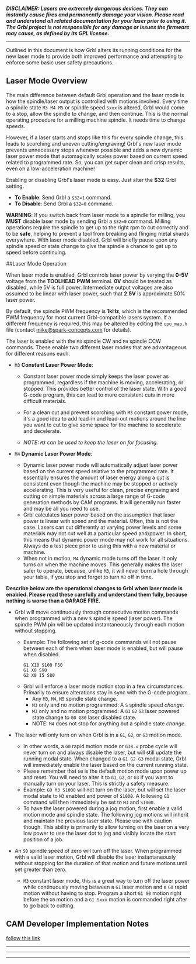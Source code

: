 **_DISCLAIMER: Lasers are extremely dangerous devices. They can instantly cause fires and permanently damage your vision. Please read and understand all related documentation for your laser prior to using it. The Grbl project is not responsible for any damage or issues the firmware may cause, as defined by its GPL license._**
***
Outlined in this document is how Grbl alters its running conditions for the new laser mode to provide both improved performance and attempting to enforce some basic user safety precautions.

## Laser Mode Overview

The main difference between default Grbl operation and the laser mode is how the spindle/laser output is controlled with motions involved. Every time a spindle state ```M3 M4 M5``` or spindle speed ```Sxxx``` is altered, Grbl would come to a stop, allow the spindle to change, and then continue. This is the normal operating procedure for a milling machine spindle. It needs time to change speeds.

However, if a laser starts and stops like this for every spindle change, this leads to scorching and uneven cutting/engraving! Grbl's new laser mode prevents unnecessary stops whenever possible and adds a new dynamic laser power mode that automagically scales power based on current speed related to programmed rate. So, you can get super clean and crisp results, even on a low-acceleration machine!

Enabling or disabling Grbl's laser mode is easy. Just alter the **$32** Grbl setting.

- **To Enable**: Send Grbl a ```$32=1``` command.
- **To Disable**: Send Grbl a ```$32=0``` command.

**WARNING**: If you switch back from laser mode to a spindle for milling, you **MUST** disable laser mode by sending Grbl a ```$32=0``` command. Milling operations require the spindle to get up to the right rpm to cut correctly and to be **safe**, helping to prevent a tool from breaking and flinging metal shards everywhere. With laser mode disabled, Grbl will briefly pause upon any spindle speed or state change to give the spindle a chance to get up to speed before continuing.

##Laser Mode Operation

When laser mode is enabled, Grbl controls laser power by varying the **0-5V** voltage from the **TOOLHEAD PWM** terminal. **0V** should be treated as disabled, while 5V is full power. Intermediate output voltages are also assumed to be linear with laser power, such that **2.5V** is approximate 50% laser power. 

By default, the spindle PWM frequency is **1kHz**, which is the recommended PWM frequency for most current Grbl-compatible lasers system. If a different frequency is required, this may be altered by editing the ```cpu_map.h``` file (contact mike@spark-concepts.com for details).

The laser is enabled with the ```M3``` spindle CW and ```M4``` spindle CCW commands. These enable two different laser modes that are advantageous for different reasons each.

- ```M3``` **Constant Laser Power Mode**:

   - Constant laser power mode simply keeps the laser power as programmed, regardless if the machine is moving, accelerating, or stopped. This provides better control of the laser state. With a good G-code program, this can lead to more consistent cuts in more difficult materials.

   - For a clean cut and prevent scorching with ```M3``` constant power mode, it's a good idea to add lead-in and lead-out motions around the line you want to cut to give some space for the machine to accelerate and decelerate.

   - _NOTE: ```M3``` can be used to keep the laser on for focusing._

- ```M4``` **Dynamic Laser Power Mode**:
  - Dynamic laser power mode will automatically adjust laser power based on the current speed relative to the programmed rate. It essentially ensures the amount of laser energy along a cut is consistent even though the machine may be stopped or actively accelerating. This is very useful for clean, precise engraving and cutting on simple materials across a large range of G-code generation methods by CAM programs. It will generally run faster and may be all you need to use.
  - Grbl calculates laser power based on the assumption that laser power is linear with speed and the material. Often, this is not the case. Lasers can cut differently at varying power levels and some materials may not cut well at a particular speed and/power. In short, this means that dynamic power mode may not work for all situations. Always do a test piece prior to using this with a new material or machine.
  - When not in motion, ```M4``` dynamic mode turns off the laser. It only turns on when the machine moves. This generally makes the laser safer to operate, because, unlike ```M3```, it will never burn a hole through your table, if you stop and forget to turn ```M3``` off in time.

**Describe below are the operational changes to Grbl when laser mode is enabled. Please read these carefully and understand them fully, because nothing is worse than a GARAGE FIRE.**

- Grbl will move continuously through consecutive motion commands when programmed with a new ```S``` spindle speed (laser power). The spindle PWM pin will be updated instantaneously through each motion without stopping.
  - Example: The following set of g-code commands will not pause between each of them when laser mode is enabled, but will pause when disabled.
    ```
    G1 X10 S100 F50
    G1 X0 S90
    G2 X0 I5 S80

  - Grbl will enforce a laser mode motion stop in a few circumstances. Primarily to ensure alterations stay in sync with the G-code program.
    - Any ```M3```, ```M4```, ```M5``` spindle state change.
    - ```M3``` only and no motion programmed: A ```S``` spindle speed _change_.
    - ```M3``` only and no motion programmed: A ```G1``` ```G2``` ```G3``` laser powered state change to ```G0 G80``` laser disabled state.
    - NOTE: ```M4``` does not stop for anything but a spindle state _change_.

- The laser will only turn on when Grbl is in a ```G1```, ```G2```, or ```G3``` motion mode.
  - In other words, a ```G0``` rapid motion mode or ```G38.x``` probe cycle will never turn on and always disable the laser, but will still update the running modal state. When changed to a ```G1 G2 G3``` modal state, Grbl will immediately enable the laser based on the current running state.
  - Please remember that ```G0``` is the default motion mode upon power up and reset. You will need to alter it to ```G1```, ```G2```, or ```G3``` if you want to manually turn on your laser. This is strictly a safety measure.
  - Example: ```G0 M3 S1000``` will not turn on the laser, but will set the laser modal state to ```M3``` enabled and power of ```S1000```. A following ```G1``` command will then immediately be set to ```M3``` and ```S1000```.
  - To have the laser powered during a jog motion, first enable a valid motion mode and spindle state. The following jog motions will inherit and maintain the previous laser state. Please use with caution though. This ability is primarily to allow turning on the laser on a very low power to use the laser dot to jog and visibly locate the start position of a job.

- An ```S0``` spindle speed of zero will turn off the laser. When programmed with a valid laser motion, Grbl will disable the laser instantaneously without stopping for the duration of that motion and future motions until set greater than zero.
  - ```M3``` constant laser mode, this is a great way to turn off the laser power while continuously moving between a ```G1``` laser motion and a ```G0``` rapid motion without having to stop. Program a short ```G1 S0``` motion right before the ```G0``` motion and a ```G1 Sxxx``` motion is commanded right after to go back to cutting.

## CAM Developer Implementation Notes

[follow this link](https://github.com/bdring/Grbl_Esp32/wiki/Laser-Mode#cam-developer-implementation-notes)

***

***

***
